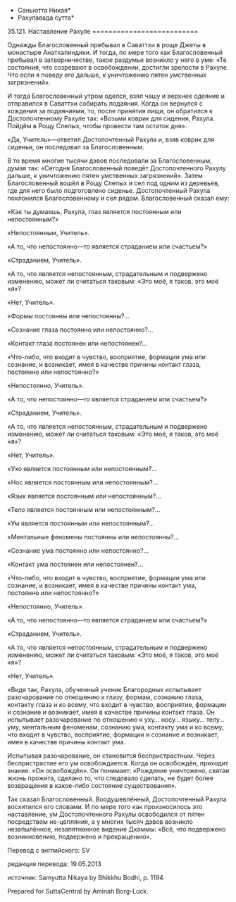 * Саньютта Никая*
* Рахулавада сутта*

35\.121\. Наставление Рахуле
\=\=\=\=\=\=\=\=\=\=\=\=\=\=\=\=\=\=\=\=\=\=\=\=\=\=

Однажды Благословенный пребывал в Саваттхи в роще Джеты в монастыре Анатхапиндики\. И тогда, по мере того как Благословенный пребывал в затворничестве, такое раздумье возникло у него в уме: «Те состояния, что созревают в освобождении, достигли зрелости в Рахуле\. Что если я поведу его дальше, к уничтожению пятен умственных загрязнений»\.

И тогда Благословенный утром оделся, взял чашу и верхнее одеяние и отправился в Саваттхи собирать подаяния\. Когда он вернулся с хождения за подаяниями, то, после принятия пищи, он обратился к Достопочтенному Рахуле так: «Возьми коврик для сидения, Рахула\. Пойдём в Рощу Слепых, чтобы провести там остаток дня»\.

«Да, Учитель»—ответил Достопочтенный Рахула и, взяв коврик для сиденья, он последовал за Благословенным\.

В то время многие тысячи дэвов последовали за Благословенным, думая так: «Сегодня Благословенный поведёт Достопочтенного Рахулу дальше, к уничтожению пятен умственных загрязнений»\. Затем Благословенный вошёл в Рощу Слепых и сел под одним из деревьев, где для него было подготовлено сиденье\. Достопочтенный Рахула поклонился Благословенному и сел рядом\. Благословенный сказал ему:

«Как ты думаешь, Рахула, глаз является постоянным или непостоянным?»

«Непостоянным, Учитель»\.

«А то, что непостоянно—то является страданием или счастьем?»

«Страданием, Учитель»\.

«А то, что является непостоянным, страдательным и подвержено изменению, может ли считаться таковым: «Это моё, я таков, это моё «я»?

«Нет, Учитель»\.

«Формы постоянны или непостоянны?…

«Сознание глаза постоянно или непостоянно?…

«Контакт глаза постоянен или непостоянен?…

«Что\-либо, что входит в чувство, восприятие, формации ума или сознание, и возникает, имея в качестве причины контакт глаза, постоянно или непостоянно?»

«Непостоянно, Учитель»\.

«А то, что непостоянно—то является страданием или счастьем?»

«Страданием, Учитель»\.

«А то, что является непостоянным, страдательным и подвержено изменению, может ли считаться таковым: «Это моё, я таков, это моё «я»?

«Нет, Учитель»\.

«Ухо является постоянным или непостоянным?…

«Нос является постоянным или непостоянным?…

«Язык является постоянным или непостоянным?…

«Тело является постоянным или непостоянным?…

«Ум является постоянным или непостоянным?…

«Ментальные феномены постоянны или непостоянны?…

«Сознание ума постоянно или непостоянно?…

«Контакт ума постоянен или непостоянен?…

«Что\-либо, что входит в чувство, восприятие, формации ума или сознание, и возникает, имея в качестве причины контакт ума, постоянно или непостоянно?»

«Непостоянно, Учитель»\.

«А то, что непостоянно—то является страданием или счастьем?»

«Страданием, Учитель»\.

«А то, что является непостоянным, страдательным и подвержено изменению, может ли считаться таковым: «Это моё, я таков, это моё «я»?

«Нет, Учитель»\.

«Видя так, Рахула, обученный ученик Благородных испытывает разочарование по отношению к глазу, формам, сознанию глаза, контакту глаза и ко всему, что входит в чувство, восприятие, формации и сознание и возникает, имея в качестве причины контакт глаза\. Он испытывает разочарование по отношению к уху… носу… языку… телу… уму, ментальным феноменам, сознанию ума, контакту ума и ко всему, что входит в чувство, восприятие, формации и сознание и возникает, имея в качестве причины контакт ума\.

Испытывая разочарование, он становится беспристрастным\. Через беспристрастие его ум освобождается\. Когда он освобождён, приходит знание: «Он освобождён»\. Он понимает: «Рождение уничтожено, святая жизнь прожита, сделано то, что следовало сделать, не будет более возвращения в какое\-либо состояние существования»\.

Так сказал Благословенный\. Воодушевлённый, Достопочтенный Рахула восхитился его словами\. И по мере того как произносилось это наставление, ум Достопочтенного Рахулы освободился от пятен посредством не\-цепляния, а у многих тысяч дэвов возникло незапылённое, незапятнанное видение Дхаммы: «Всё, что подвержено возникновению, подвержено и прекращению»\.

Перевод с английского: SV

редакция перевода: 19\.05\.2013

источник: Samyutta Nikaya by Bhikkhu Bodhi, p\. 1194

Prepared for SuttaCentral by Aminah Borg\-Luck\.